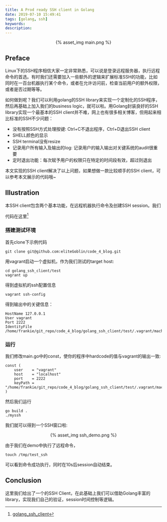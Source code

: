 ```yaml
---
title: A Prod ready SSH client in Golang
date: 2019-07-10 15:49:41
tags: [golang, ssh]
keywords:
description:
---
```


<div align="center">
{% asset_img main.png %}
</div>


## Preface

Linux下的SSH程序相信大家一定非常熟悉，可以说是登录远程服务器，执行远程命令的首选。有时我们还需要加入一些额外的逻辑来扩展标准SSH的功能，比如同时在一百台机器执行某个命令，或者在允许访问前，检查当前用户的额外权限，或者是否过期等等。

如何做到呢？我们可以利用golang的SSH library来实现一个定制化的SSH程序，然后再基础上加入我们的business logic，就可以啦。用Golang封装良好的SSH library实现一个最基本的SSH client并不难，网上也有很多相关博客，但用起来相比标准的SSH不少问题：

<!-- more -->

*  没有按照SSH方式处理按键: Ctrl+C不退出程序，Ctrl+D退出SSH client
*  SHELL颜色的显示
*  SSH terminal没有resize
*  记录用户所有输入及输出的log: 记录用户的输入输出对关键系统的audit很重要
*  定时退出功能：每次赋予用户的权限只在特定的时间段有效，超过则退出

本文实现的SSH client解决了以上问题，如果想做一款比较顺手的SSH client，可以参考本文展示的代码哦~


## Illustration

本SSH client包含两个基本功能，在远程机器执行命令及创建SSH session。我们

代码在这里[^1]

### 搭建测试环境

首先clone下示例代码
```shell
git clone git@github.com:eliteGoblin/code_4_blog.git
```

用vagrant启动一个虚拟机，作为我们测试的target host: 

```shell
cd golang_ssh_client/test
vagrant up
```

得到虚拟机的ssh配置信息
```
vagrant ssh-config
```
得到输出中的关键信息：

```shell
HostName 127.0.0.1
User vagrant
Port 2222
IdentityFile /home/frankie/git_repo/code_4_blog/golang_ssh_client/test/.vagrant/machines/default/virtualbox/private_key
```

### 运行

我们修改main.go中的const，使你的程序中hardcode的值与vagrant的输出一致: 

```golang
const (
    user    = "vagrant"
    host    = "localhost"
    port    = 2222
    keyPath = "/home/frankie/git_repo/code_4_blog/golang_ssh_client/test/.vagrant/machines/default/virtualbox/private_key"
)
```

然后我们运行

```shell
go build .
./myssh
```

我们就可以得到一个SSH窗口啦: 

<div align="center">
{% asset_img ssh_demo.png %}
</div>

由于我们在demo中执行了远程命令，

```
touch /tmp/test_ssh
```

可以看到命令成功执行，同时在10s后session自动结束。

## Conclusion

这里我们给出了一个的SSH Client，在此基础上我们可以借助Golang丰富的library，实现我们自己的验证，session时间控制等逻辑。

[^1]: [golang_ssh_client](https://github.com/eliteGoblin/code_4_blog/tree/master/golang_ssh_client)
